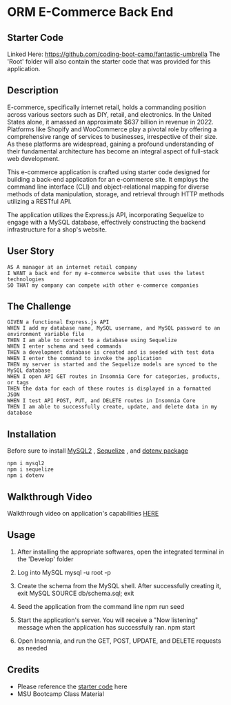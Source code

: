 # ORM E-Commerce Back End

## Starter Code

Linked Here: https://github.com/coding-boot-camp/fantastic-umbrella
The 'Root' folder will also contain the starter code that was provided for this application.

## Description

E-commerce, specifically internet retail, holds a commanding position across various sectors such as DIY, retail, and electronics. In the United States alone, it amassed an approximate $637 billion in revenue in 2022. Platforms like Shopify and WooCommerce play a pivotal role by offering a comprehensive range of services to businesses, irrespective of their size. As these platforms are widespread, gaining a profound understanding of their fundamental architecture has become an integral aspect of full-stack web development.

This e-commerce application is crafted using starter code designed for building a back-end application for an e-commerce site. It employs the command line interface (CLI) and object-relational mapping for diverse methods of data manipulation, storage, and retrieval through HTTP methods utilizing a RESTful API.

The application utilizes the Express.js API, incorporating Sequelize to engage with a MySQL database, effectively constructing the backend infrastructure for a shop's website.

## User Story

    AS A manager at an internet retail company
    I WANT a back end for my e-commerce website that uses the latest technologies
    SO THAT my company can compete with other e-commerce companies

## The Challenge

    GIVEN a functional Express.js API
    WHEN I add my database name, MySQL username, and MySQL password to an environment variable file
    THEN I am able to connect to a database using Sequelize
    WHEN I enter schema and seed commands
    THEN a development database is created and is seeded with test data
    WHEN I enter the command to invoke the application
    THEN my server is started and the Sequelize models are synced to the MySQL database
    WHEN I open API GET routes in Insomnia Core for categories, products, or tags
    THEN the data for each of these routes is displayed in a formatted JSON
    WHEN I test API POST, PUT, and DELETE routes in Insomnia Core
    THEN I am able to successfully create, update, and delete data in my database

## Installation

Before sure to install [MySQL2](https://www.npmjs.com/package/mysql2) , [Sequelize](https://www.npmjs.com/package/sequelize) , and [dotenv package](https://www.npmjs.com/package/dotenv)

    npm i mysql2
    npm i sequelize
    npm i dotenv

## Walkthrough Video

Walkthrough video on application's capabilities [HERE](https://drive.google.com/file/d/1T3or4TCf0hHevFEUWY-sqDaBNtmirqBL/view)

## Usage

1. After installing the appropriate softwares, open the integrated terminal in the 'Develop' folder

2. Log into MySQL
   mysql -u root -p

3. Create the schema from the MySQL shell. After successfully creating it, exit MySQL
   SOURCE db/schema.sql;
   exit

4. Seed the application from the command line
   npm run seed

5. Start the application's server. You will receive a "Now listening" message when the application has successfully ran.
   npm start

6. Open Insomnia, and run the GET, POST, UPDATE, and DELETE requests as needed

## Credits

- Please reference the [starter code](#starter-code-httpsgithubcomcoding-boot-campfantastic-umbrella) here
- MSU Bootcamp Class Material
